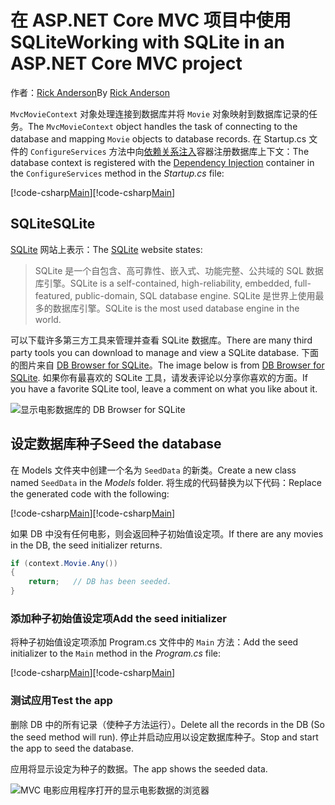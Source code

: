 # <a name="working-with-sqlite-in-an-aspnet-core-mvc-project"></a><span data-ttu-id="3d9bf-101">在 ASP.NET Core MVC 项目中使用 SQLite</span><span class="sxs-lookup"><span data-stu-id="3d9bf-101">Working with SQLite in an ASP.NET Core MVC project</span></span>

<span data-ttu-id="3d9bf-102">作者：[Rick Anderson](https://twitter.com/RickAndMSFT)</span><span class="sxs-lookup"><span data-stu-id="3d9bf-102">By [Rick Anderson](https://twitter.com/RickAndMSFT)</span></span>

<span data-ttu-id="3d9bf-103">`MvcMovieContext` 对象处理连接到数据库并将 `Movie` 对象映射到数据库记录的任务。</span><span class="sxs-lookup"><span data-stu-id="3d9bf-103">The `MvcMovieContext` object handles the task of connecting to the database and mapping `Movie` objects to database records.</span></span> <span data-ttu-id="3d9bf-104">在 Startup.cs 文件的 `ConfigureServices` 方法中向[依赖关系注入](xref:fundamentals/dependency-injection)容器注册数据库上下文：</span><span class="sxs-lookup"><span data-stu-id="3d9bf-104">The database context is registered with the [Dependency Injection](xref:fundamentals/dependency-injection) container in the `ConfigureServices` method in the *Startup.cs* file:</span></span>

<span data-ttu-id="3d9bf-105">[!code-csharp[Main](../../tutorials/first-mvc-app-xplat/start-mvc/sample/MvcMovie/Startup.cs?name=snippet2&highlight=6-8)]</span><span class="sxs-lookup"><span data-stu-id="3d9bf-105">[!code-csharp[Main](../../tutorials/first-mvc-app-xplat/start-mvc/sample/MvcMovie/Startup.cs?name=snippet2&highlight=6-8)]</span></span>

## <a name="sqlite"></a><span data-ttu-id="3d9bf-106">SQLite</span><span class="sxs-lookup"><span data-stu-id="3d9bf-106">SQLite</span></span>

<span data-ttu-id="3d9bf-107">[SQLite](https://www.sqlite.org/) 网站上表示：</span><span class="sxs-lookup"><span data-stu-id="3d9bf-107">The [SQLite](https://www.sqlite.org/) website states:</span></span>

> <span data-ttu-id="3d9bf-108">SQLite 是一个自包含、高可靠性、嵌入式、功能完整、公共域的 SQL 数据库引擎。</span><span class="sxs-lookup"><span data-stu-id="3d9bf-108">SQLite is a self-contained, high-reliability, embedded, full-featured, public-domain, SQL database engine.</span></span> <span data-ttu-id="3d9bf-109">SQLite 是世界上使用最多的数据库引擎。</span><span class="sxs-lookup"><span data-stu-id="3d9bf-109">SQLite is the most used database engine in the world.</span></span>

<span data-ttu-id="3d9bf-110">可以下载许多第三方工具来管理并查看 SQLite 数据库。</span><span class="sxs-lookup"><span data-stu-id="3d9bf-110">There are many third party tools you can download to manage and view a SQLite database.</span></span> <span data-ttu-id="3d9bf-111">下面的图片来自 [DB Browser for SQLite](http://sqlitebrowser.org/)。</span><span class="sxs-lookup"><span data-stu-id="3d9bf-111">The image below is from [DB Browser for SQLite](http://sqlitebrowser.org/).</span></span> <span data-ttu-id="3d9bf-112">如果你有最喜欢的 SQLite 工具，请发表评论以分享你喜欢的方面。</span><span class="sxs-lookup"><span data-stu-id="3d9bf-112">If you have a favorite SQLite tool, leave a comment on what you like about it.</span></span>

![显示电影数据库的 DB Browser for SQLite](../../tutorials/first-mvc-app-xplat/working-with-sql/_static/dbb.png)

## <a name="seed-the-database"></a><span data-ttu-id="3d9bf-114">设定数据库种子</span><span class="sxs-lookup"><span data-stu-id="3d9bf-114">Seed the database</span></span>

<span data-ttu-id="3d9bf-115">在 Models 文件夹中创建一个名为 `SeedData` 的新类。</span><span class="sxs-lookup"><span data-stu-id="3d9bf-115">Create a new class named `SeedData` in the *Models* folder.</span></span> <span data-ttu-id="3d9bf-116">将生成的代码替换为以下代码：</span><span class="sxs-lookup"><span data-stu-id="3d9bf-116">Replace the generated code with the following:</span></span>

<span data-ttu-id="3d9bf-117">[!code-csharp[Main](../../tutorials/first-mvc-app/start-mvc/sample/MvcMovie/Models/SeedData.cs?name=snippet_1)]</span><span class="sxs-lookup"><span data-stu-id="3d9bf-117">[!code-csharp[Main](../../tutorials/first-mvc-app/start-mvc/sample/MvcMovie/Models/SeedData.cs?name=snippet_1)]</span></span>

<span data-ttu-id="3d9bf-118">如果 DB 中没有任何电影，则会返回种子初始值设定项。</span><span class="sxs-lookup"><span data-stu-id="3d9bf-118">If there are any movies in the DB, the seed initializer returns.</span></span>

```csharp
if (context.Movie.Any())
{
    return;   // DB has been seeded.
}
```

<a name="si"></a>
### <a name="add-the-seed-initializer"></a><span data-ttu-id="3d9bf-119">添加种子初始值设定项</span><span class="sxs-lookup"><span data-stu-id="3d9bf-119">Add the seed initializer</span></span>

<span data-ttu-id="3d9bf-120">将种子初始值设定项添加 Program.cs 文件中的 `Main` 方法：</span><span class="sxs-lookup"><span data-stu-id="3d9bf-120">Add the seed initializer to the `Main` method in the *Program.cs* file:</span></span>

<span data-ttu-id="3d9bf-121">[!code-csharp[Main](../../tutorials/first-mvc-app/start-mvc/sample/MvcMovie/Program.cs?highlight=6,16-32)]</span><span class="sxs-lookup"><span data-stu-id="3d9bf-121">[!code-csharp[Main](../../tutorials/first-mvc-app/start-mvc/sample/MvcMovie/Program.cs?highlight=6,16-32)]</span></span>

### <a name="test-the-app"></a><span data-ttu-id="3d9bf-122">测试应用</span><span class="sxs-lookup"><span data-stu-id="3d9bf-122">Test the app</span></span>

<span data-ttu-id="3d9bf-123">删除 DB 中的所有记录（使种子方法运行）。</span><span class="sxs-lookup"><span data-stu-id="3d9bf-123">Delete all the records in the DB (So the seed method will run).</span></span> <span data-ttu-id="3d9bf-124">停止并启动应用以设定数据库种子。</span><span class="sxs-lookup"><span data-stu-id="3d9bf-124">Stop and start the app to seed the database.</span></span>
   
<span data-ttu-id="3d9bf-125">应用将显示设定为种子的数据。</span><span class="sxs-lookup"><span data-stu-id="3d9bf-125">The app shows the seeded data.</span></span>

![MVC 电影应用程序打开的显示电影数据的浏览器](../../tutorials/first-mvc-app/working-with-sql/_static/m55.png)
